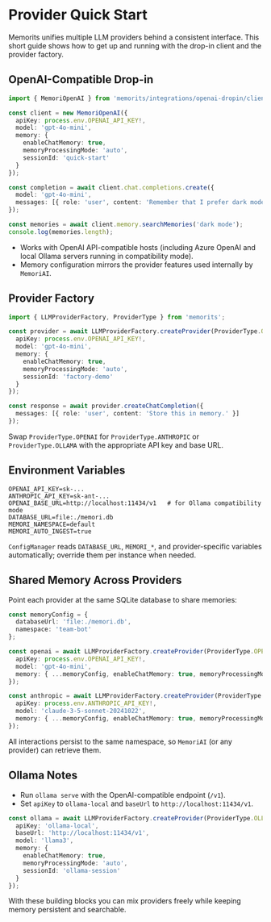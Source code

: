 # Provider Quick Start

Memorits unifies multiple LLM providers behind a consistent interface. This short guide shows how to get up and running with the drop-in client and the provider factory.

## OpenAI-Compatible Drop-in

```typescript
import { MemoriOpenAI } from 'memorits/integrations/openai-dropin/client';

const client = new MemoriOpenAI({
  apiKey: process.env.OPENAI_API_KEY!,
  model: 'gpt-4o-mini',
  memory: {
    enableChatMemory: true,
    memoryProcessingMode: 'auto',
    sessionId: 'quick-start'
  }
});

const completion = await client.chat.completions.create({
  model: 'gpt-4o-mini',
  messages: [{ role: 'user', content: 'Remember that I prefer dark mode.' }]
});

const memories = await client.memory.searchMemories('dark mode');
console.log(memories.length);
```

- Works with OpenAI API-compatible hosts (including Azure OpenAI and local Ollama servers running in compatibility mode).
- Memory configuration mirrors the provider features used internally by `MemoriAI`.

## Provider Factory

```typescript
import { LLMProviderFactory, ProviderType } from 'memorits';

const provider = await LLMProviderFactory.createProvider(ProviderType.OPENAI, {
  apiKey: process.env.OPENAI_API_KEY!,
  model: 'gpt-4o-mini',
  memory: {
    enableChatMemory: true,
    memoryProcessingMode: 'auto',
    sessionId: 'factory-demo'
  }
});

const response = await provider.createChatCompletion({
  messages: [{ role: 'user', content: 'Store this in memory.' }]
});
```

Swap `ProviderType.OPENAI` for `ProviderType.ANTHROPIC` or `ProviderType.OLLAMA` with the appropriate API key and base URL.

## Environment Variables

```
OPENAI_API_KEY=sk-...
ANTHROPIC_API_KEY=sk-ant-...
OPENAI_BASE_URL=http://localhost:11434/v1   # for Ollama compatibility mode
DATABASE_URL=file:./memori.db
MEMORI_NAMESPACE=default
MEMORI_AUTO_INGEST=true
```

`ConfigManager` reads `DATABASE_URL`, `MEMORI_*`, and provider-specific variables automatically; override them per instance when needed.

## Shared Memory Across Providers

Point each provider at the same SQLite database to share memories:

```typescript
const memoryConfig = {
  databaseUrl: 'file:./memori.db',
  namespace: 'team-bot'
};

const openai = await LLMProviderFactory.createProvider(ProviderType.OPENAI, {
  apiKey: process.env.OPENAI_API_KEY!,
  model: 'gpt-4o-mini',
  memory: { ...memoryConfig, enableChatMemory: true, memoryProcessingMode: 'auto' }
});

const anthropic = await LLMProviderFactory.createProvider(ProviderType.ANTHROPIC, {
  apiKey: process.env.ANTHROPIC_API_KEY!,
  model: 'claude-3-5-sonnet-20241022',
  memory: { ...memoryConfig, enableChatMemory: true, memoryProcessingMode: 'auto' }
});
```

All interactions persist to the same namespace, so `MemoriAI` (or any provider) can retrieve them.

## Ollama Notes

- Run `ollama serve` with the OpenAI-compatible endpoint (`/v1`).
- Set `apiKey` to `ollama-local` and `baseUrl` to `http://localhost:11434/v1`.

```typescript
const ollama = await LLMProviderFactory.createProvider(ProviderType.OLLAMA, {
  apiKey: 'ollama-local',
  baseUrl: 'http://localhost:11434/v1',
  model: 'llama3',
  memory: {
    enableChatMemory: true,
    memoryProcessingMode: 'auto',
    sessionId: 'ollama-session'
  }
});
```

With these building blocks you can mix providers freely while keeping memory persistent and searchable.
